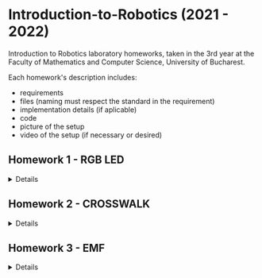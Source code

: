 # Introduction-to-Robotics (2021 - 2022)
 Introduction to Robotics laboratory homeworks, taken in the 3rd year at the Faculty of Mathematics and Computer Science, University of Bucharest.
 
Each homework's description includes:
- requirements
- files (naming must respect the standard in the requirement)
- implementation details (if aplicable)
- code
- picture of the setup
- video of the setup (if necessary or desired)

## Homework 1 - RGB LED
<details>
 <h3>Requirements</h3>
 Control a RGB led by using separate potentiometers in controlling each of the colors of the led (Red, Green, Blue). The control must be done with digital electronics.

 <h3>Implementation details</h3>
 Since the values read from each potentiometer are in the interval [0..1023], they need to be mapped to the accepted values by each led which are in the interval [0..255].

 <h3>Picture of setup</h3>
 <img src="https://user-images.githubusercontent.com/62221313/138556269-8d553af0-0ee4-4f4f-acb8-1238998de5c3.jpeg"/>

 <h3>Video of the setup</h3>
 https://youtu.be/SxzImC9lBV8
</details>

## Homework 2 - CROSSWALK
<details>
 <h3>Requirements</h3>
 Building the traffic lights for a crosswalk using 2 LEDs to represent the traffic lights for pedestrians (red and green) and 3 LEDs to represent the traffic lights for cars (red, yellow and green). The pedestrian semaphore is activated by the button, which, once pressed, will start the flow of the system. However, pressing the button in any other state than the default one will cause no effect. There is a pause of one second between the change of semaphores.
 
  The system has the following states:
  - <b>State 1</b> (default) - CARS: green, PEDESTRIANS: red + no sound, DURATION: indefinite
  - <b>State 2</b> (10 seconds after a button press) - CARS: yellow, PEDESTRAINS: red + no sound, DURATION: 3 seconds
  - <b>State 3</b> - CARS: red, PEDESTRAINS: green + sound at a constant interval, DURATION: 10 seconds
  - <b>State 4</b> - CARS: red, PEDESTRIANS: intermittent green + sound at a faster constant interval, DURATION: 5 seconds
 
 <h3>Implementation details</h3>
 The button is using the internal PULLUP resistor of the Atmega chip from the Arduino Uno board.
 
 <h3>Picture of setup</h3>
 <img src="https://user-images.githubusercontent.com/62221313/140087731-f16961db-40dc-4a86-bc8e-b742a7a918bb.jpeg"/>

 <h3>Video of the setup</h3>
 https://youtu.be/EJ2ZocBRfQg
</details>

## Homework 3 - EMF
<details>
 <h3>Requirements</h3>
 An electro-magnetic field dedector which signals the level of the electro-magnetic field with a value in the [0..9] interval on a 7-segment dispaly and a specific sound emitted from a buzzer based on the intensity.
 
 <h3>Implementation details</h3>
 Every time, the antenna reads a sample set of a given size. The average value of each sample set is constrained to be in the [0..100] interval, which will later be mapped to values in the [0..9] interval, representing the digits displayed on the 7-segment dispaly.
 
 <h3>Picture of setup</h3>
 <img src="https://user-images.githubusercontent.com/62221313/140923468-88b12e32-0b09-4903-b21a-c19ebcb529b0.jpeg"/>

 <h3>Video of the setup</h3>
 https://youtu.be/wH1ewhN4F3k
</details>
